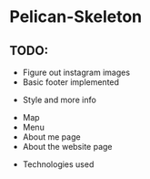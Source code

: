 Pelican-Skeleton
================

TODO:
-----
- Figure out instagram images
- Basic footer implemented
 * Style and more info
- Map
- Menu
- About me page
- About the website page
 * Technologies used
